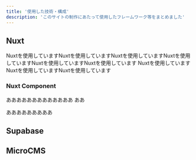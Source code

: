 ```yaml
---
title: '使用した技術・構成'
description: 'このサイトの制作にあたって使用したフレームワーク等をまとめました'
---
```


## Nuxt
Nuxtを使用していますNuxtを使用していますNuxtを使用していますNuxtを使用していますNuxtを使用していますNuxtを使用しています
Nuxtを使用していますNuxtを使用していますNuxtを使用しています
### Nuxt Component
あああああああああああああ
ああ

あああああああああ
## Supabase

## MicroCMS
